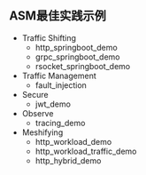 ## ASM最佳实践示例

- Traffic Shifting
  - http_springboot_demo
  - grpc_springboot_demo
  - rsocket_springboot_demo
- Traffic Management
  - fault_injection
- Secure
  - jwt_demo
- Observe
  - tracing_demo
- Meshifying  
  - http_workload_demo
  - http_workload_traffic_demo
  - http_hybrid_demo